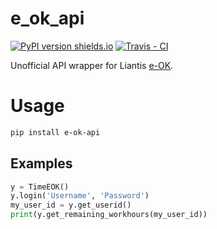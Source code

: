 e_ok_api
========

[![PyPI version shields.io](https://img.shields.io/pypi/v/e_ok_api.svg)](https://pypi.python.org/pypi/e_ok_api/)
[![Travis - CI ](https://img.shields.io/travis/dotEsuS/e_ok_api.svg)](https://travis-ci.org/dotEsuS/e_ok_api)

Unofficial API wrapper for Liantis [e-OK](https://www.e-ok.be/).

Usage
=====

```bash
pip install e-ok-api
```	
	
Examples
--------
```python
y = TimeEOK()
y.login('Username', 'Password')
my_user_id = y.get_userid()
print(y.get_remaining_workhours(my_user_id))
```

